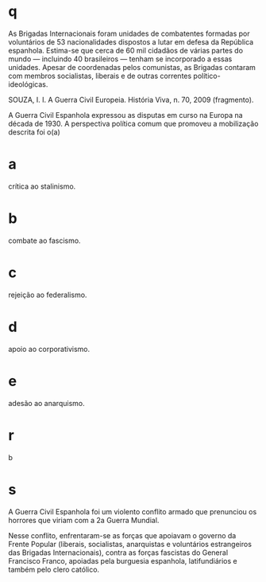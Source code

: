 # q
As Brigadas Internacionais foram unidades de combatentes formadas por voluntários de 53 nacionalidades dispostos a lutar em defesa da República espanhola. Estima-se que cerca de 60 mil cidadãos de várias partes do mundo — incluindo 40 brasileiros — tenham se incorporado a essas unidades. Apesar de coordenadas pelos comunistas, as Brigadas contaram com membros socialistas, liberais e de outras correntes político-ideológicas.

SOUZA, I. I. A Guerra Civil Europeia. História Viva, n. 70, 2009 (fragmento).

A Guerra Civil Espanhola expressou as disputas em curso na Europa na década de 1930. A perspectiva política comum que promoveu a mobilização descrita foi o(a)

# a
crítica ao stalinismo.

# b
combate ao fascismo.

# c
rejeição ao federalismo.

# d
apoio ao corporativismo.

# e
adesão ao anarquismo.

# r
b

# s
A Guerra Civil Espanhola foi um violento conflito armado que prenunciou os horrores que viriam com a 2a Guerra Mundial.

Nesse conflito, enfrentaram-se as forças que apoiavam o governo da Frente Popular (liberais, socialistas, anarquistas e voluntários estrangeiros das Brigadas Internacionais), contra as forças fascistas do General Francisco Franco, apoiadas pela burguesia espanhola, latifundiários e também pelo clero católico.
